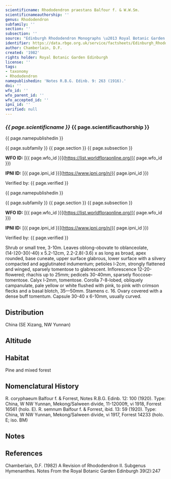```yaml
---
scientificname: Rhododendron praestans Balfour f. & W.W.Sm.
scientificnameauthorship: ''
genus: Rhododendron
subfamily: ''
section: ''
subsection: ''
source: "Edinburgh Rhododendron Monographs \u2013 Royal Botanic Garden Edinburgh"
identifier: https://data.rbge.org.uk/service/factsheets/Edinburgh_Rhododendron_Monographs.xhtml
author: Chamberlain, D.F.
created: '1982'
rights holder: Royal Botanic Garden Edinburgh
license: ''
tags:
- taxonomy
- Rhododendron
namepublishedin: 'Notes R.B.G. Edinb. 9: 263 (1916).'
doi: ''
wfo_id: ''
wfo_parent_id: ''
wfo_accepted_id: ''
ipni_id: ''
verified: null
---
```

### _{{ page.scientificname }}_ {{ page.scientificauthorship }}
 {{ page.namepublishedin }}

{{ page.subfamily }} {{ page.section }} {{ page.subsection }}

**WFO ID:** [{{ page.wfo_id }}](https://list.worldfloraonline.org/{{ page.wfo_id }})

**IPNI ID:** [{{ page.ipni_id }}](https://www.ipni.org/n/{{ page.ipni_id }})

Verified by: {{ page.verified }}

 {{ page.namepublishedin }}

{{ page.subfamily }} {{ page.section }} {{ page.subsection }}

**WFO ID:** [{{ page.wfo_id }}](https://list.worldfloraonline.org/{{ page.wfo_id }})

**IPNI ID:** [{{ page.ipni_id }}](https://www.ipni.org/n/{{ page.ipni_id }})

Verified by: {{ page.verified }}



Shrub or small tree, 3-10m. Leaves oblong-obovate to oblanceolate, (14-)20-30(-40) x 5.2-12cm, 2.2-2.8(-3.6) x as long as broad, apex rounded, base cuneate, upper surface glabrous, lower surface with a silvery compacted and agglutinated indumentum; petioles l-2cm, strongly flattened and winged, sparsely tomentose to glabrescent. Inflorescence 12-20-flowered; rhachis up to 25mm; pedicels 30-40mm, sparsely floccose-tomentose. Calyx l-2mm, tomentose. Corolla 7-8-lobed, obliquely campanulate, pale yellow or white flushed with pink, to pink with crimson flecks and a basal blotch, 35—50mm. Stamens c. 16. Ovary covered with a dense buff tomentum. Capsule 30-40 x 6-10mm, usually curved.

## Distribution
China (SE Xizang, NW Yunnan)

## Altitude


## Habitat
Pine and mixed forest

## Nomenclatural History
R. coryphaeum Balfour f. & Forrest, Notes R.B.G. Edinb. 12: 100 (1920). Type: China, W NW Yunnan, Mekong/Salween divide, 11-12000ft, vi 1918, Forrest 16561 (holo. E). R. semnum Balfour f. & Forrest, ibid. 13: 59 (1920). Type: China, W NW Yunnan, Mekong/Salween divide, vi 1917, Forrest 14233 (holo. E; iso. BM)
                       
## Notes


## References

Chamberlain, D.F. (1982) A Revision of Rhododendron II. Subgenus Hymenanthes. Notes From the Royal Botanic Garden Edinburgh 39(2):247
